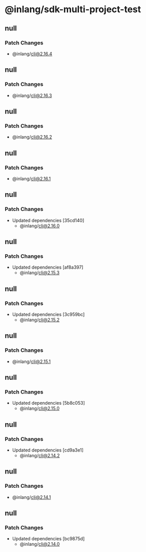 # @inlang/sdk-multi-project-test

## null

### Patch Changes

- @inlang/cli@2.16.4

## null

### Patch Changes

- @inlang/cli@2.16.3

## null

### Patch Changes

- @inlang/cli@2.16.2

## null

### Patch Changes

- @inlang/cli@2.16.1

## null

### Patch Changes

- Updated dependencies [35cd140]
  - @inlang/cli@2.16.0

## null

### Patch Changes

- Updated dependencies [af8a397]
  - @inlang/cli@2.15.3

## null

### Patch Changes

- Updated dependencies [3c959bc]
  - @inlang/cli@2.15.2

## null

### Patch Changes

- @inlang/cli@2.15.1

## null

### Patch Changes

- Updated dependencies [5b8c053]
  - @inlang/cli@2.15.0

## null

### Patch Changes

- Updated dependencies [cd9a3e1]
  - @inlang/cli@2.14.2

## null

### Patch Changes

- @inlang/cli@2.14.1

## null

### Patch Changes

- Updated dependencies [bc9875d]
  - @inlang/cli@2.14.0
